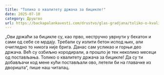 ```yaml
---
title: "Толико о квалитету држача за бицикле!"
date: 2025-07-10
category: Друштво
url: https://backapalankavesti.com/drustvo/glas-gradjana/toliko-o-kvalitetu-drzaca-za-biciklove/
---
```


„Ови држаћи за бицикле су, као прво, нестручно уврнути у бехатон и сами од себе се мрдају. Требали су излити бетон испод њих, али очигледно то никога није брига. Данас сам усликао и горњи део држача. Већ су озбиљно кородирали, а прошло је тек неколико месеци од постављања. Толико о квалитету држача за бицикле! Да су ти добављачи код мене кући постављали ово, летели би на главачке из дворишта“, пише наш читалац.
